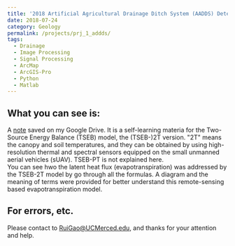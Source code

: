 ```yaml
---
title: '2018 Artificial Agricultural Drainage Ditch System (AADDS) Detection and Delination'
date: 2018-07-24
category: Geology
permalink: /projects/prj_1_addds/
tags:
  - Drainage
  - Image Processing
  - Signal Processing
  - ArcMap
  - ArcGIS-Pro
  - Python
  - Matlab
---
```


What you can see is:
------
A [note](https://drive.google.com/file/d/1uOTeTV5BpLtSHfSRAwNmEfvFwldjtQsc/view?usp=drive_link) saved on my Google Drive. It is a self-learning materia for the Two-Source Energy Balance (TSEB) model, the (TSEB-)2T version. "2T" means the canopy and soil temperatures, and they can be obtained by using high-resolution thermal and spectral sensors equipped on the small unmanned aerial vehicles (sUAV). TSEB-PT is not explained here.<br>
You can see hwo the latent heat flux (evapotranspiration) was addressed by the TSEB-2T model by go through all the formulas. A diagram and the meaning of terms were provided for better understand this remote-sensing based evapotranspiration model.

For errors, etc.
------
Please contact to RuiGao@UCMerced.edu, and thanks for your attention and help.
